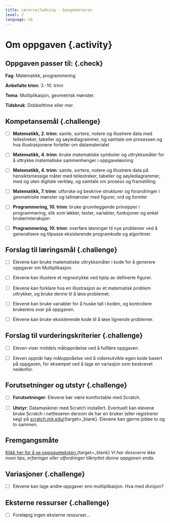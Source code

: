 ```yaml
---
title: Lærerveiledning - Gangemesteren
level: 2
language: nb
---
```



# Om oppgaven {.activity}

## Oppgaven passer til: {.check}

 __Fag__: Matematikk, programmering

__Anbefalte trinn__: 3.-10. trinn

__Tema__: Multiplikasjon, geometrisk mønster.

__Tidsbruk__: Dobbelttime eller mer.

## Kompetansemål {.challenge}

- [ ] __Matematikk, 2. trinn__: samle, sortere, notere og illustrere data med
      tellestreker, tabeller og søylediagrammer, og samtale om prosessen og hva
      illustrasjonene forteller om datamaterialet

- [ ] __Matematikk, 4. trinn__: bruke matematiske symboler og uttrykksmåter for
      å uttrykke matematiske sammenhenger i oppgaveløsning

- [ ] __Matematikk, 4. trinn__: samle, sortere, notere og illustrere data på
      hensiktsmessige måter med tellestreker, tabeller og søylediagrammer, med
      og uten digitale verktøy, og samtale om prosess og framstilling

- [ ] __Matematikk, 7. trinn__: utforske og beskrive strukturer og forandringer
      i geometriske mønster og tallmønster med figurer, ord og formler

- [ ] __Programmering, 10. trinn__: bruke grunnleggende prinsipper i
      programmering, slik som løkker, tester, variabler, funksjoner og enkel
      brukerinteraksjon

- [ ] __Programmering, 10. trinn__: overføre løsninger til nye problemer ved å
      generalisere og tilpasse eksisterende programkode og algoritmer.

## Forslag til læringsmål {.challenge}

- [ ] Elevene kan bruke matematiske uttrykksmåter i kode for å generere oppgaver
      om Multiplikasjon.

- [ ] Elevene kan illustere et regnestykke ved hjelp av definerte figurer.

- [ ] Elevene kan forklare hva en illustrasjon av et matematisk problem
      uttrykker, og bruke denne til å løse problemet.

- [ ] Elevene kan bruke variabler for å huske tall i koden, og kontrollere
      brukerens svar på oppgaven.

- [ ] Elevene kan bruke eksisterende kode til å løse lignende problemer.

## Forslag til vurderingskriterier {.challenge}

- [ ] Eleven viser middels måloppnåelse ved å fullføre oppgaven.

- [ ] Eleven oppnår høy måloppnåelse ved å videreutvikle egen kode basert på
      oppgaven, for eksempel ved å lage en variasjon som beskrevet nedenfor.

## Forutsetninger og utstyr {.challenge}

- [ ] __Forutsetninger__: Elevene bør være komfortable med Scratch.

- [ ] __Utstyr__: Datamaskiner med Scratch installert. Eventuelt kan elevene
      bruke Scratch i nettleseren dersom de har en bruker (eller registrerer
      seg) på [scratch.mit.edu/](http://scratch.mit.edu/){target=_blank}.
      Elevene kan gjerne jobbe to og to sammen.

## Fremgangsmåte

[Klikk her for å se
oppgaveteksten.](../gangemesteren/gangemesteren.html){target=_blank} _Vi har
dessverre ikke noen tips, erfaringer eller utfordringer tilknyttet denne
oppgaven enda._

## Variasjoner {.challenge}

- [ ] Elevene kan lage andre oppgaver enn multiplikasjon. Hva med divisjon?

## Eksterne ressurser {.challenge}

- [ ] Foreløpig ingen eksterne ressurser...
